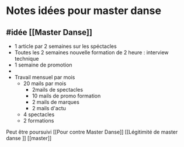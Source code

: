 # Notes idées pour master danse 
## #idée [[Master Danse]]
* 1 article par 2 semaines sur les spéctacles
* Toutes les 2 semaines nouvelle formation de 2 heure : interview technique
* 1 semaine de promotion
* 
* Travail mensuel par mois
	* 20 mails par mois
		* 2mails de spectacles
		* 10 mails de promo formation
		* 2 mails de marques
		* 2 mails d'actu
	* 4 spectacles
	* 2 formations

Peut être poursuivi [[Pour contre Master Danse]] [[Légitimité de master danse ]] [[master]] 